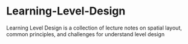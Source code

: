 # Learning-Level-Design
Learning Level Design is a collection of lecture notes on spatial layout, common principles, and challenges for understand level design
